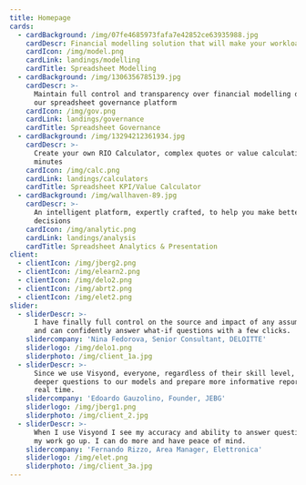 ```yaml
---
title: Homepage
cards:
  - cardBackground: /img/07fe4685973fafa7e42852ce63935988.jpg
    cardDescr: Financial modelling solution that will make your workloads lighter
    cardIcon: /img/model.png
    cardLink: landings/modelling
    cardTitle: Spreadsheet Modelling
  - cardBackground: /img/1306356785139.jpg
    cardDescr: >-
      Maintain full control and transparency over financial modelling data with
      our spreadsheet governance platform
    cardIcon: /img/gov.png
    cardLink: landings/governance
    cardTitle: Spreadsheet Governance
  - cardBackground: /img/13294212361934.jpg
    cardDescr: >-
      Create your own RIO Calculator, complex quotes or value calculations in
      minutes
    cardIcon: /img/calc.png
    cardLink: landings/calculators
    cardTitle: Spreadsheet KPI/Value Calculator
  - cardBackground: /img/wallhaven-89.jpg
    cardDescr: >-
      An intelligent platform, expertly crafted, to help you make better
      decisions
    cardIcon: /img/analytic.png
    cardLink: landings/analysis
    cardTitle: Spreadsheet Analytics & Presentation
client:
  - clientIcon: /img/jberg2.png
  - clientIcon: /img/elearn2.png
  - clientIcon: /img/delo2.png
  - clientIcon: /img/abrt2.png
  - clientIcon: /img/elet2.png
slider:
  - sliderDescr: >-
      I have finally full control on the source and impact of any assumptions,
      and can confidently answer what-if questions with a few clicks.
    slidercompany: 'Nina Fedorova, Senior Consultant, DELOITTE'
    sliderlogo: /img/delo1.png
    sliderphoto: /img/client_1a.jpg
  - sliderDescr: >-
      Since we use Visyond, everyone, regardless of their skill level, can ask
      deeper questions to our models and prepare more informative reports in
      real time.
    slidercompany: 'Edoardo Gauzolino, Founder, JEBG'
    sliderlogo: /img/jberg1.png
    sliderphoto: /img/client_2.jpg
  - sliderDescr: >-
      When I use Visyond I see my accuracy and ability to answer questions about
      my work go up. I can do more and have peace of mind.
    slidercompany: 'Fernando Rizzo, Area Manager, Elettronica'
    sliderlogo: /img/elet.png
    sliderphoto: /img/client_3a.jpg
---
```


